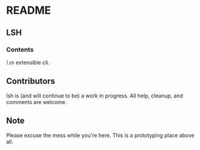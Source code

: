 # README

## LSH

### Contents

`lsh` extensible cli.

## Contributors

lsh is (and will continue to be) a work in progress. All help, cleanup, and comments are welcome.

## Note

Please excuse the mess while you're here. This is a prototyping place above all.